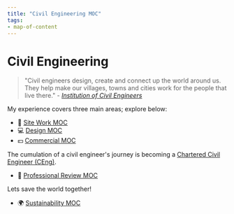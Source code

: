 ```yaml
---
title: "Civil Engineering MOC"
tags: 
- map-of-content
---
```

# Civil Engineering

>"Civil engineers design, create and connect up the world around us. They help make our villages, towns and cities work for the people that live there." - *[Institution of Civil Engineers](notes/Institution%20of%20Civil%20Engineers.md)*

My experience covers three main areas; explore below:

 - 🔨 [Site Work MOC](notes/Civil%20Engineering%20MOC/Site%20Work%20MOC/Site%20Work%20MOC.md)
 - 💻 [Design MOC](notes/Civil%20Engineering%20MOC/Design%20MOC/Design%20MOC.md)
 - 💵 [Commercial MOC](notes/Civil%20Engineering%20MOC/Commercial%20MOC/Commercial%20MOC.md)

The cumulation of a civil engineer's journey is becoming a [Chartered Civil Engineer (CEng)](Chartered%20Civil%20Engineer%20(CEng)).

 - 🏫 [Professional Review MOC](notes/Professional%20Review%20MOC.md)

Lets save the world together!

 - 🌍 [Sustainability MOC](notes/Sustainability%20MOC.md)

